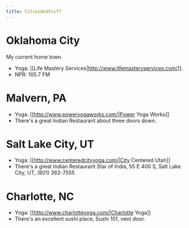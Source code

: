 ```yaml
---
title: CitiesAndStuff
---
```

# Oklahoma City
My current home town.
* Yoga: [[Life Mastery Services|http://www.lifemasteryservices.com/]].
* NPR: 105.7 FM

# Malvern, PA
* Yoga: [[http://www.poweryogaworks.com/|Power Yoga Works]]
* There's a great Indian Restaurant about three doors down.

# Salt Lake City, UT
* Yoga: [[http://www.centeredcityyoga.com/|City Centered Utah]]
* There's a great Indian Restaurant Star of India, 55 E 400 S, Salt Lake City, UT, (801) 363-7555

# Charlotte, NC
* Yoga: [[http://www.charlotteyoga.com/|Charlotte Yoga]]
* There's an excellent sushi place, Sushi 101, next door.